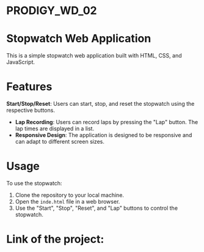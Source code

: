 # PRODIGY_WD_02

# Stopwatch Web Application

This is a simple stopwatch web application built with HTML, CSS, and JavaScript.

# Features
**Start/Stop/Reset**: Users can start, stop, and reset the stopwatch using the respective buttons.
- **Lap Recording**: Users can record laps by pressing the "Lap" button. The lap times are displayed in a list.
- **Responsive Design**: The application is designed to be responsive and can adapt to different screen sizes.

# Usage

To use the stopwatch:

1. Clone the repository to your local machine.
2. Open the `inde.html` file in a web browser.
3. Use the "Start", "Stop", "Reset", and "Lap" buttons to control the stopwatch.

# Link of the project: 
